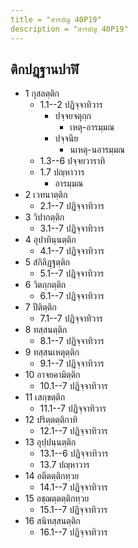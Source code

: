```yaml
---
title = "สารบัญ 40P19"
description = "สารบัญ 40P19"
---
```


## ติกปฏฺฐานปาฬิ

- 1 กุสลตฺติก
  - 1.1--2 ปฏิจฺจาทิวาร
    - ปจฺจยจตุกฺก
      - เหตุ-อารมฺมณ
    - ปจฺจนีย
      - นเหตุ-นอารมฺมณ
  - 1.3--6 ปจฺจยวาราทิ
  - 1.7 ปญฺหาวาร
    - อารมฺมณ
- 2 เวทนาตฺติก
  - 2.1--7 ปฏิจฺจาทิวาร
- 3 วิปากตฺติก
  - 3.1--7 ปฏิจฺจาทิวาร
- 4 อุปาทินฺนตฺติก
  - 4.1--7 ปฏิจฺจาทิวาร
- 5 สํกิลิฏฺฐตฺติก
  - 5.1--7 ปฏิจฺจาทิวาร
- 6 วิตกฺกตฺติก
  - 6.1--7 ปฏิจฺจาทิวาร
- 7 ปีติตฺติก
  - 7.1--7 ปฏิจฺจาทิวาร
- 8 ทสฺสนตฺติก
  - 8.1--7 ปฏิจฺจาทิวาร
- 9 ทสฺสนเหตุตฺติก
  - 9.1--7 ปฏิจฺจาทิวาร
- 10 อาจยคามิตฺติก
  - 10.1--7 ปฏิจฺจาทิวาร
- 11 เสกฺขตฺติก
  - 11.1--7 ปฏิจฺจาทิวาร
- 12 ปริตฺตตฺติกาทิ
  - 12.1--7 ปฏิจฺจาทิวาร
- 13 อุปฺปนฺนตฺติก
  - 13.1--6 ปฏิจฺจาทิวาร
  - 13.7 ปญฺหาวาร
- 14 อตีตตฺติกทฺวย
  - 14.1--7 ปฏิจฺจาทิวาร
- 15 อชฺฌตฺตตฺติกทฺวย
  - 15.1--7 ปฏิจฺจาทิวาร
- 16 สนิทสฺสนตฺติก
  - 16.1--7 ปฏิจฺจาทิวาร